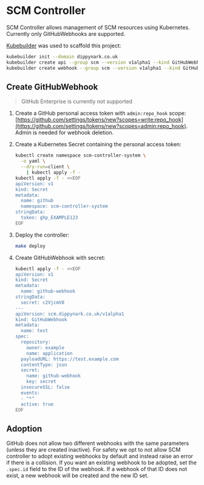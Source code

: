 # SCM Controller

SCM Controller allows management of SCM resources using Kubernetes. Currently only GitHubWebhooks
are supported.

[Kubebuilder](https://github.com/kubernetes-sigs/kubebuilder) was used to scaffold this project:

```sh
kubebuilder init --domain dippynark.co.uk
kubebuilder create api --group scm --version v1alpha1 --kind GitHubWebhook
kubebuilder create webhook --group scm --version v1alpha1 --kind GitHubWebhook --defaulting --programmatic-validation
```

## Create GitHubWebhook

> GitHub Enterprise is currently not supported

1. Create a GitHub personal access token with `admin:repo_hook` scope:
[https://github.com/settings/tokens/new?scopes=write:repo_hook](https://github.com/settings/tokens/new?scopes=admin:repo_hook).
Admin is needed for webhook deletion.

1. Create a Kubernetes Secret containing the personal access token:

    ```sh
    kubectl create namespace scm-controller-system \
      -o yaml \
      --dry-run=client \
        | kubectl apply -f -
    kubectl apply -f - <<EOF
    apiVersion: v1
    kind: Secret
    metadata:
      name: github
      namespace: scm-controller-system
    stringData:
      token: ghp_EXAMPLE123
    EOF
    ```

1. Deploy the controller:

    ```sh
    make deploy
    ```

1. Create GitHubWebhook with secret:

    ```sh
    kubectl apply -f - <<EOF
    apiVersion: v1
    kind: Secret
    metadata:
      name: github-webhook
    stringData:
      secret: c2VjcmV0
    ---
    apiVersion: scm.dippynark.co.uk/v1alpha1
    kind: GitHubWebhook
    metadata:
      name: test
    spec:
      repository:
        owner: example
        name: application
      payloadURL: https://test.example.com
      contentType: json
      secret:
        name: github-webhook
        key: secret
      insecureSSL: false
      events:
      - "*"
      active: true
    EOF
    ```

## Adoption

GitHub does not allow two different webhooks with the same parameters (unless they are created
inactive). For safety we opt to not allow SCM controller to adopt existing webhooks by default and
instead raise an error if there is a collision. If you want an existing webhook to be adopted, set
the `.spec.id` field to the ID of the webhook. If a webhook of that ID does not exist, a new webhook
will be created and the new ID set.
